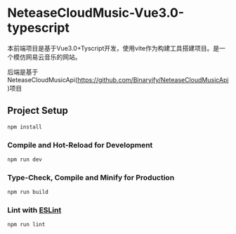 # NeteaseCloudMusic-Vue3.0-typescript

本前端项目是基于Vue3.0+Tyscript开发，使用vite作为构建工具搭建项目。是一个模仿网易云音乐的网站。

后端是基于NeteaseCloudMusicApi(https://github.com/Binaryify/NeteaseCloudMusicApi)项目

## Project Setup

```sh
npm install
```

### Compile and Hot-Reload for Development

```sh
npm run dev
```

### Type-Check, Compile and Minify for Production

```sh
npm run build
```

### Lint with [ESLint](https://eslint.org/)

```sh
npm run lint
```
